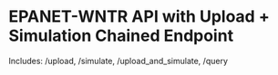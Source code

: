 # EPANET-WNTR API with Upload + Simulation Chained Endpoint
Includes: /upload, /simulate, /upload_and_simulate, /query
